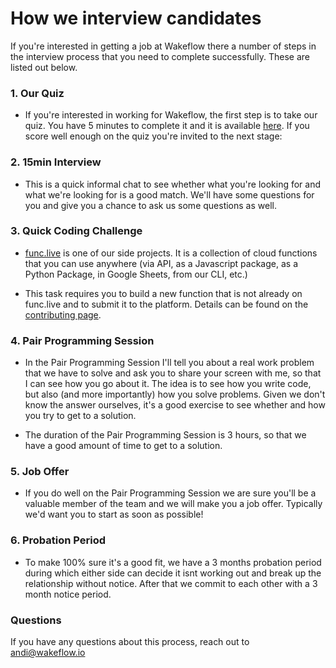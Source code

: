 # How we interview candidates

If you're interested in getting a job at Wakeflow there a number of steps in the interview process that you need to complete successfully. These are listed out below.

### 1. Our Quiz

- If you're interested in working for Wakeflow, the first step is to take our quiz. You have 5 minutes to complete it and it is available [here](https://events.wakeflow.io/links/11?utm=how_we_do_interview). If you score well enough on the quiz you're invited to the next stage:

### 2. 15min Interview

- This is a quick informal chat to see whether what you're looking for and what we're looking for is a good match. We'll have some questions for you and give you a chance to ask us some questions as well.

### 3. Quick Coding Challenge

- [func.live](https://func.live) is one of our side projects. It is a collection of cloud functions that you can use anywhere (via API, as a Javascript package, as a Python Package, in Google Sheets, from our CLI, etc.)

- This task requires you to build a new function that is not already on func.live and to submit it to the platform. Details can be found on the [contributing page](https://www.func.live/contributing).


### 4. Pair Programming Session

- In the Pair Programming Session I'll tell you about a real work problem that we have to solve and ask you to share your screen with me, so that I can see how you go about it. The idea is to see how you write code, but also (and more importantly) how you solve problems. Given we don't know the answer ourselves, it's a good exercise to see whether and how you try to get to a solution.

- The duration of the Pair Programming Session is 3 hours, so that we have a good amount of time to get to a solution.

### 5. Job Offer

- If you do well on the Pair Programming Session we are sure you'll be a valuable member of the team and we will make you a job offer. Typically we'd want you to start as soon as possible!

### 6. Probation Period

- To make 100% sure it's a good fit, we have a 3 months probation period during which either side can decide it isnt working out and break up the relationship without notice. After that we commit to each other with a 3 month notice period. 



### Questions

If you have any questions about this process, reach out to andi@wakeflow.io


